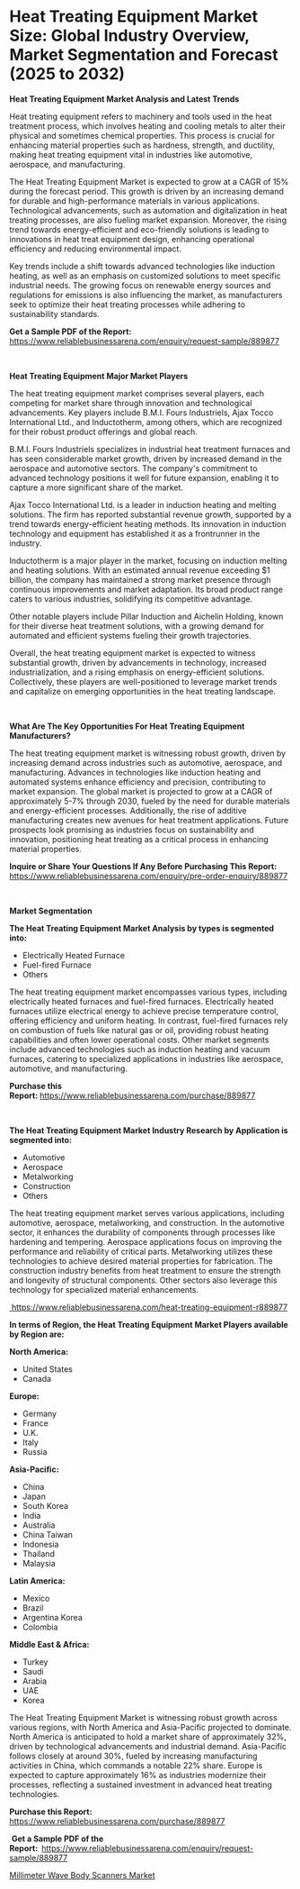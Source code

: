 <p><h1>Heat Treating Equipment Market Size: Global Industry Overview, Market Segmentation and Forecast (2025 to 2032)</h1></p><p><strong>Heat Treating Equipment Market Analysis and Latest Trends</strong></p>
<p><p>Heat treating equipment refers to machinery and tools used in the heat treatment process, which involves heating and cooling metals to alter their physical and sometimes chemical properties. This process is crucial for enhancing material properties such as hardness, strength, and ductility, making heat treating equipment vital in industries like automotive, aerospace, and manufacturing.</p><p>The Heat Treating Equipment Market is expected to grow at a CAGR of 15% during the forecast period. This growth is driven by an increasing demand for durable and high-performance materials in various applications. Technological advancements, such as automation and digitalization in heat treating processes, are also fueling market expansion. Moreover, the rising trend towards energy-efficient and eco-friendly solutions is leading to innovations in heat treat equipment design, enhancing operational efficiency and reducing environmental impact.</p><p>Key trends include a shift towards advanced technologies like induction heating, as well as an emphasis on customized solutions to meet specific industrial needs. The growing focus on renewable energy sources and regulations for emissions is also influencing the market, as manufacturers seek to optimize their heat treating processes while adhering to sustainability standards.</p></p>
<p><strong>Get a Sample PDF of the Report:&nbsp;</strong> <a href="https://www.reliablebusinessarena.com/enquiry/request-sample/889877?utm_campaign=2262&utm_medium=2&utm_source=Github&utm_content=ia&utm_term=16022025&utm_id=heat-treating-equipment">https://www.reliablebusinessarena.com/enquiry/request-sample/889877</a></p>
<p>&nbsp;</p>
<p><strong>Heat Treating Equipment Major Market Players</strong></p>
<p><p>The heat treating equipment market comprises several players, each competing for market share through innovation and technological advancements. Key players include B.M.I. Fours Industriels, Ajax Tocco International Ltd., and Inductotherm, among others, which are recognized for their robust product offerings and global reach.</p><p>B.M.I. Fours Industriels specializes in industrial heat treatment furnaces and has seen considerable market growth, driven by increased demand in the aerospace and automotive sectors. The company's commitment to advanced technology positions it well for future expansion, enabling it to capture a more significant share of the market.</p><p>Ajax Tocco International Ltd. is a leader in induction heating and melting solutions. The firm has reported substantial revenue growth, supported by a trend towards energy-efficient heating methods. Its innovation in induction technology and equipment has established it as a frontrunner in the industry.</p><p>Inductotherm is a major player in the market, focusing on induction melting and heating solutions. With an estimated annual revenue exceeding $1 billion, the company has maintained a strong market presence through continuous improvements and market adaptation. Its broad product range caters to various industries, solidifying its competitive advantage.</p><p>Other notable players include Pillar Induction and Aichelin Holding, known for their diverse heat treatment solutions, with a growing demand for automated and efficient systems fueling their growth trajectories.</p><p>Overall, the heat treating equipment market is expected to witness substantial growth, driven by advancements in technology, increased industrialization, and a rising emphasis on energy-efficient solutions. Collectively, these players are well-positioned to leverage market trends and capitalize on emerging opportunities in the heat treating landscape.</p></p>
<p>&nbsp;</p>
<p><strong>What Are The Key Opportunities For Heat Treating Equipment Manufacturers?</strong></p>
<p><p>The heat treating equipment market is witnessing robust growth, driven by increasing demand across industries such as automotive, aerospace, and manufacturing. Advances in technologies like induction heating and automated systems enhance efficiency and precision, contributing to market expansion. The global market is projected to grow at a CAGR of approximately 5-7% through 2030, fueled by the need for durable materials and energy-efficient processes. Additionally, the rise of additive manufacturing creates new avenues for heat treatment applications. Future prospects look promising as industries focus on sustainability and innovation, positioning heat treating as a critical process in enhancing material properties.</p></p>
<p><strong>Inquire or Share Your Questions If Any Before Purchasing This Report:</strong> <a href="https://www.reliablebusinessarena.com/enquiry/pre-order-enquiry/889877?utm_campaign=2262&utm_medium=2&utm_source=Github&utm_content=ia&utm_term=16022025&utm_id=heat-treating-equipment">https://www.reliablebusinessarena.com/enquiry/pre-order-enquiry/889877</a></p>
<p>&nbsp;</p>
<p><strong>Market Segmentation</strong></p>
<p><strong>The Heat Treating Equipment Market Analysis by types is segmented into:</strong></p>
<p><ul><li>Electrically Heated Furnace</li><li>Fuel-fired Furnace</li><li>Others</li></ul></p>
<p><p>The heat treating equipment market encompasses various types, including electrically heated furnaces and fuel-fired furnaces. Electrically heated furnaces utilize electrical energy to achieve precise temperature control, offering efficiency and uniform heating. In contrast, fuel-fired furnaces rely on combustion of fuels like natural gas or oil, providing robust heating capabilities and often lower operational costs. Other market segments include advanced technologies such as induction heating and vacuum furnaces, catering to specialized applications in industries like aerospace, automotive, and manufacturing.</p></p>
<p><strong>Purchase this Report:&nbsp;</strong><a href="https://www.reliablebusinessarena.com/purchase/889877?utm_campaign=2262&utm_medium=2&utm_source=Github&utm_content=ia&utm_term=16022025&utm_id=heat-treating-equipment">https://www.reliablebusinessarena.com/purchase/889877</a></p>
<p>&nbsp;</p>
<p><strong>The Heat Treating Equipment Market Industry Research by Application is segmented into:</strong></p>
<p><ul><li>Automotive</li><li>Aerospace</li><li>Metalworking</li><li>Construction</li><li>Others</li></ul></p>
<p><p>The heat treating equipment market serves various applications, including automotive, aerospace, metalworking, and construction. In the automotive sector, it enhances the durability of components through processes like hardening and tempering. Aerospace applications focus on improving the performance and reliability of critical parts. Metalworking utilizes these technologies to achieve desired material properties for fabrication. The construction industry benefits from heat treatment to ensure the strength and longevity of structural components. Other sectors also leverage this technology for specialized material enhancements.</p></p>
<p><a href="https://www.reliablebusinessarena.com/heat-treating-equipment-r889877?utm_campaign=2262&utm_medium=2&utm_source=Github&utm_content=ia&utm_term=16022025&utm_id=heat-treating-equipment">&nbsp;https://www.reliablebusinessarena.com/heat-treating-equipment-r889877</a></p>
<p><strong>In terms of Region, the Heat Treating Equipment Market Players available by Region are:</strong></p>
<p>
    <p> <strong> North America: </strong>
        <ul>
            <li>United States</li>
            <li>Canada</li>
        </ul>
        </p> 
    <p> <strong> Europe: </strong>
        <ul>
            <li>Germany</li>
            <li>France</li>
            <li>U.K.</li>
            <li>Italy</li>
            <li>Russia</li>
        </ul>
        </p> 
    <p> <strong> Asia-Pacific: </strong>
        <ul>
            <li>China</li>
            <li>Japan</li>
            <li>South Korea</li>
            <li>India</li>
            <li>Australia</li>
            <li>China Taiwan</li>
            <li>Indonesia</li>
            <li>Thailand</li>
            <li>Malaysia</li>
        </ul>
        </p> 
    <p> <strong> Latin America: </strong>
        <ul>
            <li>Mexico</li>
            <li>Brazil</li>
            <li>Argentina Korea</li>
            <li>Colombia</li>
        </ul>
        </p> 
    <p> <strong> Middle East & Africa: </strong>
        <ul>
            <li>Turkey</li>
            <li>Saudi</li>
            <li>Arabia</li>
            <li>UAE</li>
            <li>Korea</li>
        </ul>
    </p>
    </p>
<p><p>The Heat Treating Equipment Market is witnessing robust growth across various regions, with North America and Asia-Pacific projected to dominate. North America is anticipated to hold a market share of approximately 32%, driven by technological advancements and industrial demand. Asia-Pacific follows closely at around 30%, fueled by increasing manufacturing activities in China, which commands a notable 22% share. Europe is expected to capture approximately 16% as industries modernize their processes, reflecting a sustained investment in advanced heat treating technologies.</p></p>
<p><strong>Purchase this Report: </strong><a href="https://www.reliablebusinessarena.com/purchase/889877?utm_campaign=2262&utm_medium=2&utm_source=Github&utm_content=ia&utm_term=16022025&utm_id=heat-treating-equipment">https://www.reliablebusinessarena.com/purchase/889877</a></p>
<p>&nbsp;<strong>Get a Sample PDF of the Report:&nbsp;&nbsp;</strong><a href="https://www.reliablebusinessarena.com/enquiry/request-sample/889877?utm_campaign=2262&utm_medium=2&utm_source=Github&utm_content=ia&utm_term=16022025&utm_id=heat-treating-equipment">https://www.reliablebusinessarena.com/enquiry/request-sample/889877</a></p>
<p><strong></strong></p>
<p><p><a href="https://github.com/leopardmicheal7019/Market-Research-Report-List-1/blob/main/millimeter-wave-body-scanners-market.md?utm_campaign=2262&utm_medium=2&utm_source=Github&utm_content=ia&utm_term=16022025&utm_id=heat-treating-equipment">Millimeter Wave Body Scanners Market</a></p></p>